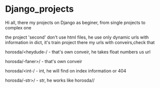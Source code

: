 # Django_projects
Hi all, there my projects on Django as beginer, from single projects to complex one

the project 'second' don't use html files, he use only dynamic urls with information in dict, it's train project
there my urls with conveirs,check that

horosda/<heydude-/ - that's own conveir, he takes float numbers us url

horosda/-faner>/ - that's own conveir

horosda/<int-/ - int, he will find on index information or 404

horosda/-str>/ - str, he works like horosda/<int>/
  
